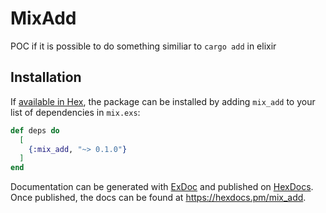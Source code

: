 # MixAdd

POC if it is possible to do something similiar to `cargo add` in elixir

## Installation

If [available in Hex](https://hex.pm/docs/publish), the package can be installed
by adding `mix_add` to your list of dependencies in `mix.exs`:

```elixir
def deps do
  [
    {:mix_add, "~> 0.1.0"}
  ]
end
```

Documentation can be generated with [ExDoc](https://github.com/elixir-lang/ex_doc)
and published on [HexDocs](https://hexdocs.pm). Once published, the docs can
be found at <https://hexdocs.pm/mix_add>.
